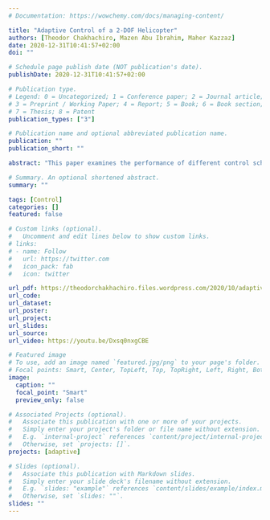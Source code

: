 ```yaml
---
# Documentation: https://wowchemy.com/docs/managing-content/

title: "Adaptive Control of a 2-DOF Helicopter"
authors: [Theodor Chakhachiro, Mazen Abu Ibrahim, Maher Kazzaz]
date: 2020-12-31T10:41:57+02:00
doi: ""

# Schedule page publish date (NOT publication's date).
publishDate: 2020-12-31T10:41:57+02:00

# Publication type.
# Legend: 0 = Uncategorized; 1 = Conference paper; 2 = Journal article;
# 3 = Preprint / Working Paper; 4 = Report; 5 = Book; 6 = Book section;
# 7 = Thesis; 8 = Patent
publication_types: ["3"]

# Publication name and optional abbreviated publication name.
publication: ""
publication_short: ""

abstract: "This paper examines the performance of different control schemes on the 2-DOF Quanser AERO helicopter. We present several control schemes for the single input single output (SISO) system and we analyze the performance of the model reference adaptive control on the coupled multiple input multiple output system (MIMO). We show that for the SISO system, the indirect self-tuning regulator (ISTR) and the MRAC output feedback show a very good performance. Addtionally, the MIMO MRAC controller presents very good model following and good disturbance rejection."

# Summary. An optional shortened abstract.
summary: ""

tags: [Control]
categories: []
featured: false

# Custom links (optional).
#   Uncomment and edit lines below to show custom links.
# links:
# - name: Follow
#   url: https://twitter.com
#   icon_pack: fab
#   icon: twitter

url_pdf: https://theodorchakhachiro.files.wordpress.com/2020/10/adaptive_control_project.pdf
url_code:
url_dataset:
url_poster:
url_project:
url_slides:
url_source:
url_video: https://youtu.be/Dxsq0nxgCBE

# Featured image
# To use, add an image named `featured.jpg/png` to your page's folder. 
# Focal points: Smart, Center, TopLeft, Top, TopRight, Left, Right, BottomLeft, Bottom, BottomRight.
image:
  caption: ""
  focal_point: "Smart"
  preview_only: false

# Associated Projects (optional).
#   Associate this publication with one or more of your projects.
#   Simply enter your project's folder or file name without extension.
#   E.g. `internal-project` references `content/project/internal-project/index.md`.
#   Otherwise, set `projects: []`.
projects: [adaptive]

# Slides (optional).
#   Associate this publication with Markdown slides.
#   Simply enter your slide deck's filename without extension.
#   E.g. `slides: "example"` references `content/slides/example/index.md`.
#   Otherwise, set `slides: ""`.
slides: ""
---
```

